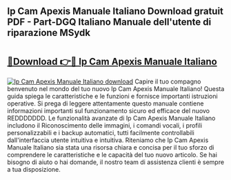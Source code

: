 ## Ip Cam Apexis Manuale Italiano Download gratuit PDF - Part-DGQ Italiano Manuale dell'utente di riparazione MSydk

# <h2><a href="http://df93np.blite.top/?on=Ip+Cam+Apexis+Manuale+Italiano">🔗Download 👉🔴 Ip Cam Apexis Manuale Italiano</a></h2>

[![Ip Cam Apexis Manuale Italiano download](https://i.imgur.com/lujVjoI.png)](http://df93np.blite.top/?on=Ip+Cam+Apexis+Manuale+Italiano)
Capire il tuo compagno benvenuto nel mondo del tuo nuovo Ip Cam Apexis Manuale Italiano! Questa guida spiega le caratteristiche e le funzioni e fornisce importanti istruzioni operative. Si prega di leggere attentamente questo manuale contiene informazioni importanti sul funzionamento sicuro ed efficace del nuovo REDDDDDDD. Le funzionalità avanzate di Ip Cam Apexis Manuale Italiano includono il Riconoscimento delle immagini, i comandi vocali, i profili personalizzabili e i backup automatici, tutti facilmente controllabili dall'interfaccia utente intuitiva e intuitiva. Riteniamo che Ip Cam Apexis Manuale Italiano sia stata una risorsa chiara e concisa per il tuo sforzo di comprendere le caratteristiche e le capacità del tuo nuovo articolo. Se hai bisogno di aiuto o hai domande, il nostro team di assistenza clienti è sempre a tua disposizione.
